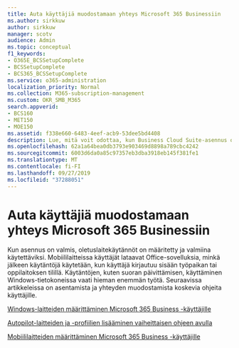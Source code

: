 ```yaml
---
title: Auta käyttäjiä muodostamaan yhteys Microsoft 365 Businessiin
ms.author: sirkkuw
author: sirkkuw
manager: scotv
audience: Admin
ms.topic: conceptual
f1_keywords:
- O365E_BCSSetupComplete
- BCSSetupComplete
- BCS365_BCSSetupComplete
ms.service: o365-administration
localization_priority: Normal
ms.collection: M365-subscription-management
ms.custom: OKR_SMB_M365
search.appverid:
- BCS160
- MET150
- MOE150
ms.assetid: f338e660-6483-4eef-acb9-53dee5bd4408
description: Lue, mitä voit odottaa, kun Business Cloud Suite-asennus on valmis.
ms.openlocfilehash: 62a1a64bea0db3793e903469d8898a789cbc4242
ms.sourcegitcommit: 6003d6da0a85c97357eb3dba3918eb145f381fe1
ms.translationtype: MT
ms.contentlocale: fi-FI
ms.lasthandoff: 09/27/2019
ms.locfileid: "37288051"
---
```

# <a name="help-users-connect-to-microsoft-365-business"></a>Auta käyttäjiä muodostamaan yhteys Microsoft 365 Businessiin

Kun asennus on valmis, oletuslaitekäytännöt on määritetty ja valmiina käytettäviksi. Mobiililaitteissa käyttäjät lataavat Office-sovelluksia, minkä jälkeen käytäntöjä käytetään, kun käyttäjä kirjautuu sisään työpaikan tai oppilaitoksen tilillä. Käytäntöjen, kuten suoran päivittämisen, käyttäminen Windows-tietokoneissa vaati hieman enemmän työtä. Seuraavissa artikkeleissa on asentamista ja yhteyden muodostamista koskevia ohjeita käyttäjille.
  
[Windows-laitteiden määrittäminen Microsoft 365 Business -käyttäjille](set-up-windows-devices.md)
  
[Autopilot-laitteiden ja -profiilien lisääminen vaiheittaisen ohjeen avulla](add-autopilot-devices-and-profile.md)
  
[Mobiililaitteiden määrittäminen Microsoft 365 Business -käyttäjille](set-up-mobile-devices.md)
  

